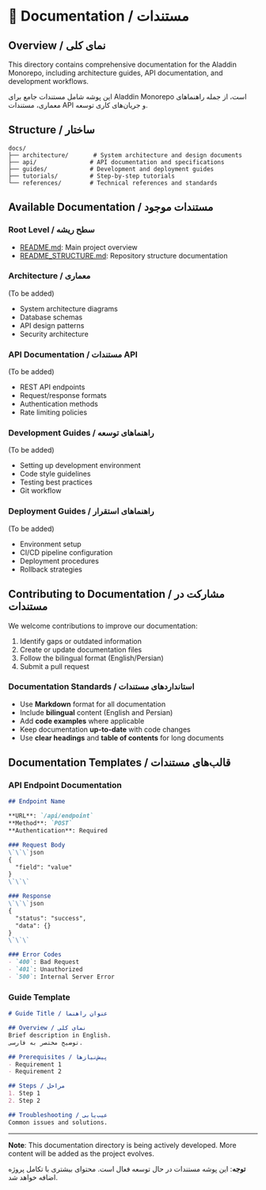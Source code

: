 # 📖 Documentation / مستندات

## Overview / نمای کلی

This directory contains comprehensive documentation for the Aladdin Monorepo, including architecture guides, API documentation, and development workflows.

این پوشه شامل مستندات جامع برای Aladdin Monorepo است، از جمله راهنماهای معماری، مستندات API و جریان‌های کاری توسعه.

## Structure / ساختار

```
docs/
├── architecture/       # System architecture and design documents
├── api/               # API documentation and specifications
├── guides/            # Development and deployment guides
├── tutorials/         # Step-by-step tutorials
└── references/        # Technical references and standards
```

## Available Documentation / مستندات موجود

### Root Level / سطح ریشه

- [README.md](../README.md): Main project overview
- [README_STRUCTURE.md](../README_STRUCTURE.md): Repository structure documentation

### Architecture / معماری

(To be added)

- System architecture diagrams
- Database schemas
- API design patterns
- Security architecture

### API Documentation / مستندات API

(To be added)

- REST API endpoints
- Request/response formats
- Authentication methods
- Rate limiting policies

### Development Guides / راهنماهای توسعه

(To be added)

- Setting up development environment
- Code style guidelines
- Testing best practices
- Git workflow

### Deployment Guides / راهنماهای استقرار

(To be added)

- Environment setup
- CI/CD pipeline configuration
- Deployment procedures
- Rollback strategies

## Contributing to Documentation / مشارکت در مستندات

We welcome contributions to improve our documentation:

1. Identify gaps or outdated information
2. Create or update documentation files
3. Follow the bilingual format (English/Persian)
4. Submit a pull request

### Documentation Standards / استانداردهای مستندات

- Use **Markdown** format for all documentation
- Include **bilingual** content (English and Persian)
- Add **code examples** where applicable
- Keep documentation **up-to-date** with code changes
- Use **clear headings** and **table of contents** for long documents

## Documentation Templates / قالب‌های مستندات

### API Endpoint Documentation

```markdown
## Endpoint Name

**URL**: `/api/endpoint`  
**Method**: `POST`  
**Authentication**: Required

### Request Body
\`\`\`json
{
  "field": "value"
}
\`\`\`

### Response
\`\`\`json
{
  "status": "success",
  "data": {}
}
\`\`\`

### Error Codes
- `400`: Bad Request
- `401`: Unauthorized
- `500`: Internal Server Error
```

### Guide Template

```markdown
# Guide Title / عنوان راهنما

## Overview / نمای کلی
Brief description in English.
توضیح مختصر به فارسی.

## Prerequisites / پیش‌نیازها
- Requirement 1
- Requirement 2

## Steps / مراحل
1. Step 1
2. Step 2

## Troubleshooting / عیب‌یابی
Common issues and solutions.
```

---

**Note**: This documentation directory is being actively developed. More content will be added as the project evolves.

**توجه**: این پوشه مستندات در حال توسعه فعال است. محتوای بیشتری با تکامل پروژه اضافه خواهد شد.

